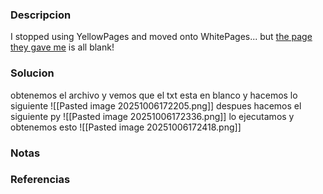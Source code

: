 ### Descripcion
I stopped using YellowPages and moved onto WhitePages... but [the page they gave me](https://jupiter.challenges.picoctf.org/static/fa4a277cfa846e07a5981d8a19288a2e/whitepages.txt) is all blank!

### Solucion
obtenemos el archivo y vemos que el txt esta en blanco y hacemos lo siguiente
![[Pasted image 20251006172205.png]]
despues hacemos el siguiente py
![[Pasted image 20251006172336.png]]
lo ejecutamos y obtenemos esto
![[Pasted image 20251006172418.png]]

### Notas


### Referencias
